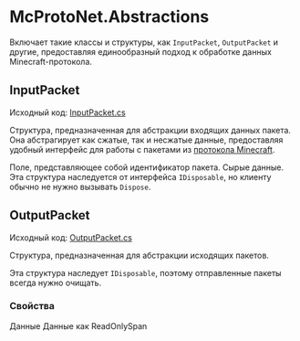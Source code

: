 # McProtoNet.Abstractions

Включает такие классы и структуры, как `InputPacket`, `OutputPacket` и другие, предоставляя единообразный подход к обработке данных Minecraft-протокола.

## InputPacket

Исходный код: [InputPacket.cs](https://github.com/Titlehhhh/McProtoNet/blob/dev/src/McProtoNet.Abstractions/InputPacket.cs)

Структура, предназначенная для абстракции входящих данных пакета.
Она абстрагирует как сжатые, так и несжатые данные, предоставляя удобный интерфейс для работы с пакетами из [протокола Minecraft](https://minecraft.wiki/w/Minecraft_Wiki:Projects/wiki.vg_merge/Protocol#Packet_format).


<deflist>
    <def title="Id: int">
        Поле, представляющее собой идентификатор пакета.
    </def>
    <def title="Data: Memory<byte>">
        Сырые данные.
    </def>
</deflist>

<note>
Эта структура наследуется от интерфейса <code>IDisposable</code>,
но клиенту обычно не нужно вызывать <code>Dispose</code>.
</note>

## OutputPacket

Исходный код: [OutputPacket.cs](https://github.com/Titlehhhh/McProtoNet/blob/dev/src/McProtoNet.Abstractions/OutputPacket.cs)

Структура, предназначенная для абстракции исходящих пакетов.

<warning>
Эта структура наследует <code>IDisposable</code>, поэтому отправленные пакеты всегда нужно очищать.
</warning>

### Свойства

<deflist>
<def title="Memory: ReadOnlyMemory<byte>">
Данные
</def>
<def title="Span: ReadOnlySpany<byte>">
Данные как ReadOnlySpan
</def>
</deflist>